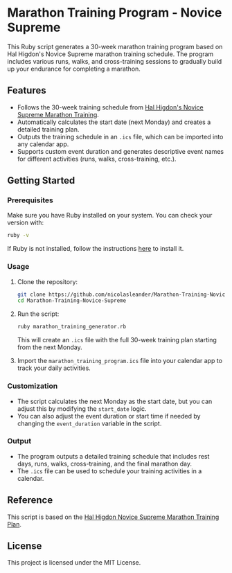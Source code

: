 # Marathon Training Program - Novice Supreme

This Ruby script generates a 30-week marathon training program based on Hal Higdon's Novice Supreme marathon training schedule. The program includes various runs, walks, and cross-training sessions to gradually build up your endurance for completing a marathon.

## Features

- Follows the 30-week training schedule from [Hal Higdon's Novice Supreme Marathon Training](https://www.halhigdon.com/training-programs/marathon-training/novice-supreme/).
- Automatically calculates the start date (next Monday) and creates a detailed training plan.
- Outputs the training schedule in an `.ics` file, which can be imported into any calendar app.
- Supports custom event duration and generates descriptive event names for different activities (runs, walks, cross-training, etc.).

## Getting Started

### Prerequisites

Make sure you have Ruby installed on your system. You can check your version with:

```bash
ruby -v
```

If Ruby is not installed, follow the instructions [here](https://www.ruby-lang.org/en/documentation/installation/) to install it.

### Usage

1. Clone the repository:

    ```bash
    git clone https://github.com/nicolasleander/Marathon-Training-Novice-Supreme.git
    cd Marathon-Training-Novice-Supreme
    ```

2. Run the script:

    ```bash
    ruby marathon_training_generator.rb
    ```

    This will create an `.ics` file with the full 30-week training plan starting from the next Monday.

3. Import the `marathon_training_program.ics` file into your calendar app to track your daily activities.

### Customization

- The script calculates the next Monday as the start date, but you can adjust this by modifying the `start_date` logic.
- You can also adjust the event duration or start time if needed by changing the `event_duration` variable in the script.

### Output

- The program outputs a detailed training schedule that includes rest days, runs, walks, cross-training, and the final marathon day.
- The `.ics` file can be used to schedule your training activities in a calendar.

## Reference

This script is based on the [Hal Higdon Novice Supreme Marathon Training Plan](https://www.halhigdon.com/training-programs/marathon-training/novice-supreme/).

## License

This project is licensed under the MIT License.
